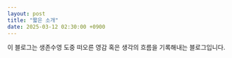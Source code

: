 ```yaml
---
layout: post
title: "짧은 소개"
date: 2025-03-12 02:30:00 +0900
---
```


이 블로그는 생존수영 도중 떠오른 영감 혹은 생각의 흐름을 기록해내는 블로그입니다.
